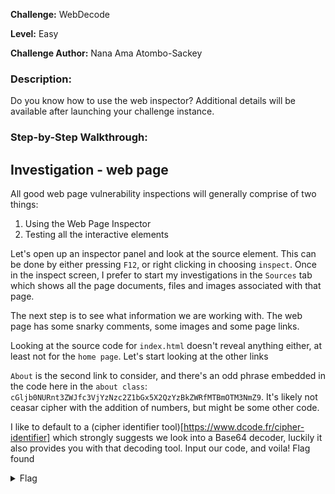 **Challenge:** WebDecode

**Level:** Easy

**Challenge Author:** Nana Ama Atombo-Sackey

### Description: 

Do you know how to use the web inspector?
Additional details will be available after launching your challenge instance.

### Step-by-Step Walkthrough:

## Investigation - web page
All good web page vulnerability inspections will generally comprise of two things:

1. Using the Web Page Inspector
2. Testing all the interactive elements

Let's open up an inspector panel and look at the source element. This can be done by either pressing `F12`, or right clicking in choosing `inspect`. Once in the inspect screen, I prefer to start my investigations in the `Sources` tab which shows all the page documents, files and images associated with that page. 

The next step is to see what information we are working with. The web page has some snarky comments, some images and some page links.

Looking at the source code for `index.html` doesn't reveal anything either, at least not for the `home page`. Let's start looking at the other links

`About` is the second link to consider, and there's an odd phrase embedded in the code here in the `about class`: `cGljb0NURnt3ZWJfc3VjYzNzc2Z1bGx5X2QzYzBkZWRfMTBmOTM3NmZ9`. It's likely not ceasar cipher with the addition of numbers, but might be some other code. 

I like to default to a (cipher identifier tool)[https://www.dcode.fr/cipher-identifier] which strongly suggests we look into a Base64 decoder, luckily it also provides you with that decoding tool. Input our code, and voila! Flag found

<details><summary>Flag</summary>
    <pre>
    picoCTF{web_succ3ssfully_d3c0ded_10f9376f}
    </pre>
   </details>